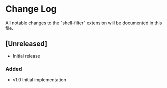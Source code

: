 # Change Log

All notable changes to the "shell-filter" extension will be documented in this file.

## [Unreleased]

- Initial release

### Added

- v1.0 Initial implementation
